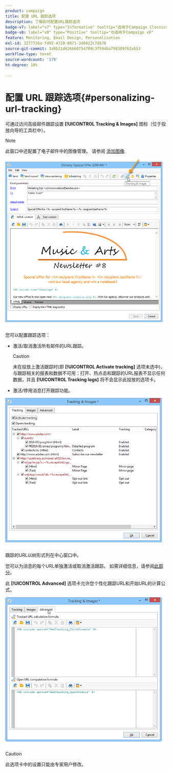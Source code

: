 ```yaml
---
product: campaign
title: 配置 URL 跟踪选项
description: 了解如何配置URL跟踪选项
badge-v7: label="v7" type="Informative" tooltip="适用于Campaign Classicv7"
badge-v8: label="v8" type="Positive" tooltip="也适用于Campaign v8"
feature: Monitoring, Email Design, Personalization
exl-id: 3277726a-fd92-4720-8871-3d0422c7db70
source-git-commit: 3a9b21d626b60754789c3f594ba798309f62a553
workflow-type: tm+mt
source-wordcount: '179'
ht-degree: 10%

---
```


# 配置 URL 跟踪选项{#personalizing-url-tracking}



可通过访问高级邮件跟踪设置 **[!UICONTROL Tracking & Images]** 图标（位于投放向导的工具栏中）。

>[!NOTE]
>
>此窗口中还配置了电子邮件中的图像管理。 请参阅 [添加图像](defining-the-email-content.md#adding-images).

![](assets/s_ncs_user_email_del_tracking_ico.png)

您可以配置跟踪选项：

* 激活/取消激活所有邮件的URL跟踪。

  >[!CAUTION]
  >
  >未在投放上激活跟踪时(即 **[!UICONTROL Activate tracking]** 选项未选中)，与跟踪相关的报表和数据不可用：打开、热点击和跟踪的URL报表不显示任何数据，并且 **[!UICONTROL Tracking logs]** 将不会显示此投放的选项卡。

* 激活/停用消息打开跟踪功能。

![](assets/s_ncs_user_email_del_tracking_param.png)

跟踪的URL以树形式列在中心窗口中。

您可以为消息的每个URL单独激活或取消激活跟踪。 如需详细信息，请参阅[此部分](how-to-configure-tracked-links.md)。

此 **[!UICONTROL Advanced]** 选项卡允许您个性化跟踪URL和开始URL的计算公式。

![](assets/s_ncs_user_email_del_tracking_param_adv.png)

>[!CAUTION]
>
>此选项卡中的设置只能由专家用户修改。
